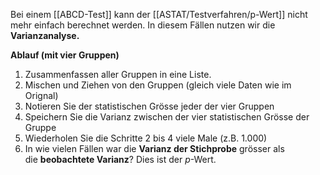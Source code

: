 Bei einem [[ABCD-Test]] kann der [[ASTAT/Testverfahren/p-Wert]] nicht mehr einfach berechnet werden.
In diesem Fällen nutzen wir die **Varianzanalyse.**

**Ablauf (mit vier Gruppen)**
1. Zusammenfassen aller Gruppen in eine Liste.
2. Mischen und Ziehen von den Gruppen (gleich viele Daten wie im Orignal)
3. Notieren Sie der statistischen Grösse jeder der vier Gruppen
4. Speichern Sie die Varianz zwischen der vier statistischen Grösse der Gruppe
5. Wiederholen Sie die Schritte 2 bis 4 viele Male (z.B. 1.000)
6. In wie vielen Fällen war die **Varianz der Stichprobe** grösser als die **beobachtete Varianz**? Dies ist der $p$-Wert.
